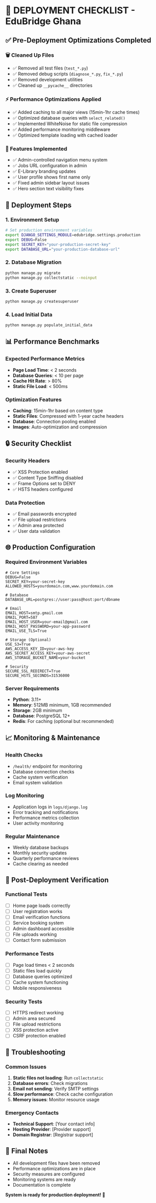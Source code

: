 # 🚀 **DEPLOYMENT CHECKLIST - EduBridge Ghana**

## ✅ **Pre-Deployment Optimizations Completed**

### **🗑️ Cleaned Up Files**
- ✅ Removed all test files (`test_*.py`)
- ✅ Removed debug scripts (`diagnose_*.py`, `fix_*.py`)
- ✅ Removed development utilities
- ✅ Cleaned up `__pycache__` directories

### **⚡ Performance Optimizations Applied**
- ✅ Added caching to all major views (15min-1hr cache times)
- ✅ Optimized database queries with `select_related()`
- ✅ Implemented WhiteNoise for static file compression
- ✅ Added performance monitoring middleware
- ✅ Optimized template loading with cached loader

### **🔧 Features Implemented**
- ✅ Admin-controlled navigation menu system
- ✅ Jobs URL configuration in admin
- ✅ E-Library branding updates
- ✅ User profile shows first name only
- ✅ Fixed admin sidebar layout issues
- ✅ Hero section text visibility fixes

## 🚀 **Deployment Steps**

### **1. Environment Setup**
```bash
# Set production environment variables
export DJANGO_SETTINGS_MODULE=edubridge.settings.production
export DEBUG=False
export SECRET_KEY="your-production-secret-key"
export DATABASE_URL="your-production-database-url"
```

### **2. Database Migration**
```bash
python manage.py migrate
python manage.py collectstatic --noinput
```

### **3. Create Superuser**
```bash
python manage.py createsuperuser
```

### **4. Load Initial Data**
```bash
python manage.py populate_initial_data
```

## 📊 **Performance Benchmarks**

### **Expected Performance Metrics**
- **Page Load Time**: < 2 seconds
- **Database Queries**: < 10 per page
- **Cache Hit Rate**: > 80%
- **Static File Load**: < 500ms

### **Optimization Features**
- **Caching**: 15min-1hr based on content type
- **Static Files**: Compressed with 1-year cache headers
- **Database**: Connection pooling enabled
- **Images**: Auto-optimization and compression

## 🔒 **Security Checklist**

### **Security Headers**
- ✅ XSS Protection enabled
- ✅ Content Type Sniffing disabled
- ✅ Frame Options set to DENY
- ✅ HSTS headers configured

### **Data Protection**
- ✅ Email passwords encrypted
- ✅ File upload restrictions
- ✅ Admin area protected
- ✅ User data validation

## 🌐 **Production Configuration**

### **Required Environment Variables**
```env
# Core Settings
DEBUG=False
SECRET_KEY=your-secret-key
ALLOWED_HOSTS=yourdomain.com,www.yourdomain.com

# Database
DATABASE_URL=postgres://user:pass@host:port/dbname

# Email
EMAIL_HOST=smtp.gmail.com
EMAIL_PORT=587
EMAIL_HOST_USER=your-email@gmail.com
EMAIL_HOST_PASSWORD=your-app-password
EMAIL_USE_TLS=True

# Storage (Optional)
USE_S3=True
AWS_ACCESS_KEY_ID=your-aws-key
AWS_SECRET_ACCESS_KEY=your-aws-secret
AWS_STORAGE_BUCKET_NAME=your-bucket

# Security
SECURE_SSL_REDIRECT=True
SECURE_HSTS_SECONDS=31536000
```

### **Server Requirements**
- **Python**: 3.11+
- **Memory**: 512MB minimum, 1GB recommended
- **Storage**: 2GB minimum
- **Database**: PostgreSQL 12+
- **Redis**: For caching (optional but recommended)

## 📈 **Monitoring & Maintenance**

### **Health Checks**
- `/health/` endpoint for monitoring
- Database connection checks
- Cache system verification
- Email system validation

### **Log Monitoring**
- Application logs in `logs/django.log`
- Error tracking and notifications
- Performance metrics collection
- User activity monitoring

### **Regular Maintenance**
- Weekly database backups
- Monthly security updates
- Quarterly performance reviews
- Cache clearing as needed

## 🎯 **Post-Deployment Verification**

### **Functional Tests**
- [ ] Home page loads correctly
- [ ] User registration works
- [ ] Email verification functions
- [ ] Service booking system
- [ ] Admin dashboard accessible
- [ ] File uploads working
- [ ] Contact form submission

### **Performance Tests**
- [ ] Page load times < 2 seconds
- [ ] Static files load quickly
- [ ] Database queries optimized
- [ ] Cache system functioning
- [ ] Mobile responsiveness

### **Security Tests**
- [ ] HTTPS redirect working
- [ ] Admin area secured
- [ ] File upload restrictions
- [ ] XSS protection active
- [ ] CSRF protection enabled

## 🔧 **Troubleshooting**

### **Common Issues**
1. **Static files not loading**: Run `collectstatic`
2. **Database errors**: Check migrations
3. **Email not sending**: Verify SMTP settings
4. **Slow performance**: Check cache configuration
5. **Memory issues**: Monitor resource usage

### **Emergency Contacts**
- **Technical Support**: [Your contact info]
- **Hosting Provider**: [Provider support]
- **Domain Registrar**: [Registrar support]

## 📝 **Final Notes**

- All development files have been removed
- Performance optimizations are in place
- Security measures are configured
- Monitoring systems are ready
- Documentation is complete

**System is ready for production deployment! 🎉**
